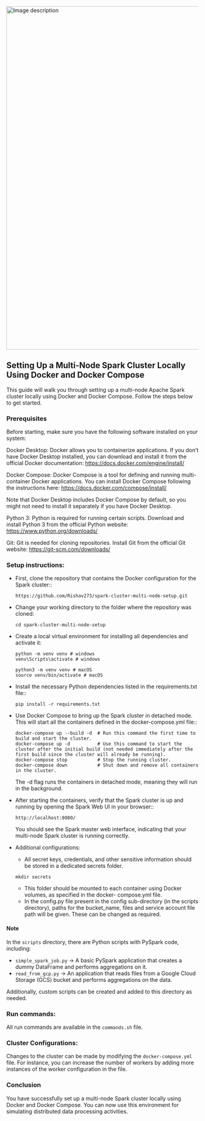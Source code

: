 <img src="https://github.com/user-attachments/assets/f2d90a13-94e3-4c9b-91e3-8b74d8b0e85f" alt="Image description" width="900" />


## Setting Up a Multi-Node Spark Cluster Locally Using Docker and Docker Compose

This guide will walk you through setting up a multi-node Apache Spark cluster locally using Docker and Docker Compose. Follow the steps below to get started.

### Prerequisites
Before starting, make sure you have the following software installed on your system:

Docker Desktop: Docker allows you to containerize applications. If you don’t have Docker Desktop installed, you can download and install it from the official Docker documentation:
https://docs.docker.com/engine/install/

Docker Compose: Docker Compose is a tool for defining and running multi-container Docker applications. You can install Docker Compose following the instructions here:
https://docs.docker.com/compose/install/

Note that Docker Desktop includes Docker Compose by default, so you might not need to install it separately if you have Docker Desktop.

Python 3: Python is required for running certain scripts. Download and install Python 3 from the official Python website:
https://www.python.org/downloads/

Git: Git is needed for cloning repositories. Install Git from the official Git website:
https://git-scm.com/downloads/

### Setup instructions:

* First, clone the repository that contains the Docker configuration for the Spark cluster::
  ```
  https://github.com/Rishav273/spark-cluster-multi-node-setup.git
  ```
  
* Change your working directory to the folder where the repository was cloned:
  ```
  cd spark-cluster-multi-node-setup
  ```
  
* Create a local virtual environment for installing all dependencies and activate it:
  ```
  python -m venv venv # windows
  venv\Scripts\activate # windows
  
  python3 -m venv venv # macOS
  source venv/bin/activate # macOS
  ```


* Install the necessary Python dependencies listed in the requirements.txt file::
  ```
  pip install -r requirements.txt
  ```
  
  
* Use Docker Compose to bring up the Spark cluster in detached mode. This will start all the containers defined in the docker-compose.yml file::
  ```
  docker-compose up --build -d  # Run this command the first time to build and start the cluster.
  docker-compose up -d          # Use this command to start the cluster after the initial build (not needed immediately after the first build since the cluster will already be running).
  docker-compose stop           # Stop the running cluster.
  docker-compose down           # Shut down and remove all containers in the cluster.
  ```

  The -d flag runs the containers in detached mode, meaning they will run in the background.
  

* After starting the containers, verify that the Spark cluster is up and running by opening the Spark Web UI in your browser::
  ```  
  http://localhost:8080/
  ```
  You should see the Spark master web interface, indicating that your multi-node Spark cluster is running correctly.


* Additional configurations:

  - All secret keys, credentials, and other sensitive information should be stored in a dedicated secrets folder.
  ```
  mkdir secrets
  ```
  - This folder should be mounted to each container using Docker volumes, as specified in the docker-  compose.yml file.
  - In the config.py file present in the config sub-directory (in the scripts directory), paths for the bucket_name, files and service account file path will be given. These can be changed as required.


#### Note
In the ```scripts``` directory, there are Python scripts with PySpark code, including:
- ```simple_spark_job.py``` -> A basic PySpark application that creates a dummy DataFrame and performs aggregations on it.
- ```read_from_gcp.py``` -> An application that reads files from a Google Cloud Storage (GCS) bucket and performs aggregations on the data.

Additionally, custom scripts can be created and added to this directory as needed.

### Run commands:
All run commands are available in the ```commands.sh``` file. 

### Cluster Configurations:
Changes to the cluster can be made by modifying the ```docker-compose.yml``` file. For instance, you can increase the number of workers by adding more instances of the worker configuration in the file.
  
### Conclusion
You have successfully set up a multi-node Spark cluster locally using Docker and Docker Compose. You can now use this environment for simulating distributed data processing activities.
